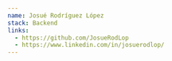 ```yaml
---
name: Josué Rodríguez López
stack: Backend
links:
  - https://github.com/JosueRodLop
  - https://www.linkedin.com/in/josuerodlop/
---
```


